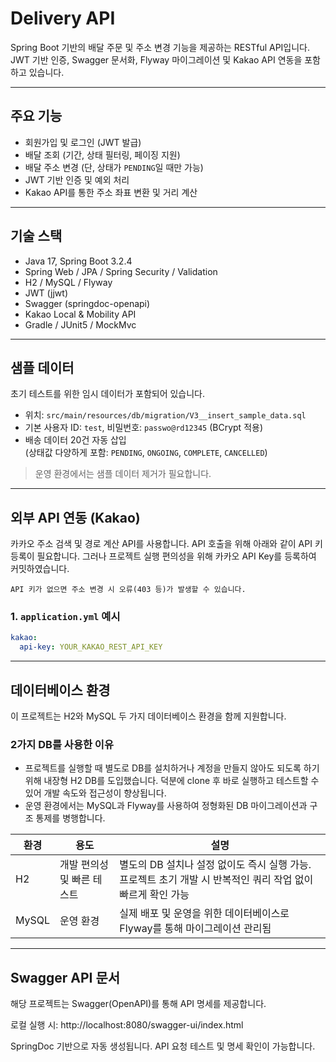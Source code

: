 # Delivery API

Spring Boot 기반의 배달 주문 및 주소 변경 기능을 제공하는 RESTful API입니다.  
JWT 기반 인증, Swagger 문서화, Flyway 마이그레이션 및 Kakao API 연동을 포함하고 있습니다.

---

## 주요 기능

- 회원가입 및 로그인 (JWT 발급)
- 배달 조회 (기간, 상태 필터링, 페이징 지원)
- 배달 주소 변경 (단, 상태가 `PENDING`일 때만 가능)
- JWT 기반 인증 및 예외 처리
- Kakao API를 통한 주소 좌표 변환 및 거리 계산

---

## 기술 스택

- Java 17, Spring Boot 3.2.4
- Spring Web / JPA / Spring Security / Validation
- H2 / MySQL / Flyway
- JWT (jjwt)
- Swagger (springdoc-openapi)
- Kakao Local & Mobility API
- Gradle / JUnit5 / MockMvc

---

## 샘플 데이터

초기 테스트를 위한 임시 데이터가 포함되어 있습니다.

- 위치: `src/main/resources/db/migration/V3__insert_sample_data.sql`
- 기본 사용자 ID: `test`, 비밀번호: `passwo@rd12345` (BCrypt 적용)
- 배송 데이터 20건 자동 삽입  
  (상태값 다양하게 포함: `PENDING`, `ONGOING`, `COMPLETE`, `CANCELLED`)

> 운영 환경에서는 샘플 데이터 제거가 필요합니다.

---

## 외부 API 연동 (Kakao)

카카오 주소 검색 및 경로 계산 API를 사용합니다.
API 호출을 위해 아래와 같이 API 키 등록이 필요합니다. 그러나 프로젝트 실행 편의성을 위해 카카오 API Key를 등록하여 커밋하였습니다.

`API 키가 없으면 주소 변경 시 오류(403 등)가 발생할 수 있습니다.`
### 1. `application.yml` 예시

```yaml
kakao:
  api-key: YOUR_KAKAO_REST_API_KEY
```

---

## 데이터베이스 환경
이 프로젝트는 H2와 MySQL 두 가지 데이터베이스 환경을 함께 지원합니다.

### 2가지 DB를 사용한 이유
* 프로젝트를 실행할 때 별도로 DB를 설치하거나 계정을 만들지 않아도 되도록 하기 위해 내장형 H2 DB를 도입했습니다. 덕분에 clone 후 바로 실행하고 테스트할 수 있어 개발 속도와 접근성이 향상됩니다.
* 운영 환경에서는 MySQL과 Flyway를 사용하여 정형화된 DB 마이그레이션과 구조 통제를 병행합니다.

| 환경    | 용도              | 설명                                                              |
| ----- | --------------- | --------------------------------------------------------------- |
| H2    | 개발 편의성 및 빠른 테스트 | 별도의 DB 설치나 설정 없이도 즉시 실행 가능. 프로젝트 초기 개발 시 반복적인 쿼리 작업 없이 빠르게 확인 가능 |
| MySQL | 운영 환경           | 실제 배포 및 운영을 위한 데이터베이스로 Flyway를 통해 마이그레이션 관리됨                    |

---
## Swagger API 문서
해당 프로젝트는 Swagger(OpenAPI)를 통해 API 명세를 제공합니다.

로컬 실행 시: http://localhost:8080/swagger-ui/index.html

SpringDoc 기반으로 자동 생성됩니다. API 요청 테스트 및 명세 확인이 가능합니다.
